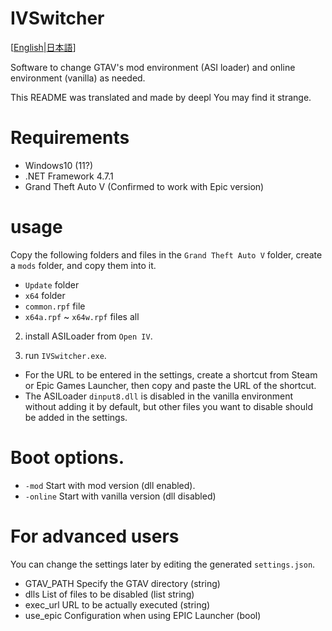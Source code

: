 # IVSwitcher

[[English](README.md)|[日本語](README-JP.md)]

Software to change GTAV's mod environment (ASI loader) and online environment (vanilla) as needed.

This README was translated and made by deepl
You may find it strange.

# Requirements

* Windows10 (11?)
* .NET Framework 4.7.1
* Grand Theft Auto V (Confirmed to work with Epic version)

# usage

Copy the following folders and files in the `Grand Theft Auto V` folder, create a `mods` folder, and copy them into it.

* `Update` folder
* `x64` folder
* `common.rpf` file
* `x64a.rpf` ~ `x64w.rpf` files all

2. install ASILoader from `Open IV`.

3. run `IVSwitcher.exe`.


* For the URL to be entered in the settings, create a shortcut from Steam or Epic Games Launcher, then copy and paste the URL of the shortcut.
* The ASILoader `dinput8.dll` is disabled in the vanilla environment without adding it by default, but other files you want to disable should be added in the settings.

# Boot options.

* `-mod` Start with mod version (dll enabled).
* `-online` Start with vanilla version (dll disabled)

# For advanced users

You can change the settings later by editing the generated `settings.json`.

* GTAV_PATH Specify the GTAV directory (string)
* dlls List of files to be disabled (list string)
* exec_url URL to be actually executed (string)
* use_epic Configuration when using EPIC Launcher (bool)
